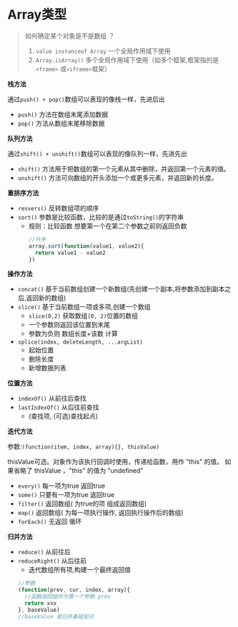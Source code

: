 # Array类型

>如何确定某个对象是不是数组 ？
  >1. `value instanceof Array`  一个全局作用域下使用
  >2. `Array.isArray()`  多个全局作用域下使用（如多个框架,框架指的是`<frame>` 或`<iframe>`框架）

**栈方法** 

通过`push() + pop()`数组可以表现的像栈一样，先进后出
  - `push()` 方法在数组末尾添加数据
  - `pop()` 方法从数组末尾移除数据

**队列方法**

通过`shift() + unshift()`数组可以表现的像队列一样，先进先出
  - `shift()` 方法用于把数组的第一个元素从其中删除，并返回第一个元素的值。
  - `unshift()` 方法可向数组的开头添加一个或更多元素，并返回新的长度。

**重排序方法**

- `resvers()` 反转数组项的顺序
- `sort()`  参数是比较函数，比较的是通过`toString()`的字符串
  - 规则：比较函数 想要第一个在第二个参数之前则返回负数
    ```javascript
    //升序
    array.sort(function(value1, value2){
      return value1 - value2
    })
    ```
**操作方法**
- `concat()` 基于当前数组创建一个新数组(先创建一个副本,将参数添加到副本之后,返回新的数组)
- `slice()` 基于当前数组一项或多项,创建一个数组
  - `slice(0,2)` 获取数组`[0, 2)`位置的数组
  - 一个参数则返回该位置到末尾
  - 参数为负则 数组长度+该数 计算
- `splice(index, deleteLength, ...argList)`
  - 起始位置
  - 删除长度
  - 新增数据列表

**位置方法**
- `indexOf()` 从前往后查找
- `lastIndexOf()` 从后往前查找
  - (查找项, (可选)查找起点)

**迭代方法**

参数:`(function(item, index, array){}, thisValue)`

thisValue可选。对象作为该执行回调时使用，传递给函数，用作 "this" 的值。
如果省略了 thisValue ，"this" 的值为 "undefined"
- `every()` 每一项为true 返回true
- `some()` 只要有一项为true 返回true
- `filter()` 返回数组( 为true的项 组成返回数组)
- `map()` 返回数组( 为每一项执行操作, 返回执行操作后的数组)
- `forEach()` 无返回 循环

**归并方法**
- `reduce()` 从前往后
- `reduceRight()` 从后往前
  - 迭代数组所有项,构建一个最终返回值
  ```javascript
  //参数
  (function(prev, cur, index, array){
    //函数返回值作为第一个参数 prev
    return xxx
  }, baseValue)
  //baseValue 是归并基础知识
  ```
